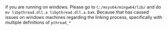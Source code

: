 
if you are running on windows. Please go to `C:/msys64/mingw64/lib/` and do `mv libpthread.dll.a libpthread.dll.a.bak`. Because that has caused issues on windows machines regarding the linking process, specifically with multiple definitions of `pthread_*`
